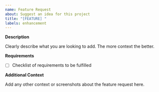 ```yaml
---
name: Feature Request
about: Suggest an idea for this project
title: "[FEATURE] "
labels: enhancement
---
```


**Description**

Clearly describe what you are looking to add. The more context the better.

**Requirements**

- [ ] Checklist of requirements to be fulfilled

**Additional Context**

Add any other context or screenshots about the feature request here.